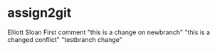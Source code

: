 # assign2git
Elliott Sloan
First comment
"this is a change on newbranch"
"this is a changed conflict"
"testbranch change"
